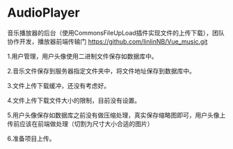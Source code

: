 # AudioPlayer

音乐播放器的后台（使用CommonsFileUpLoad插件实现文件的上传下载），团队协作开发，播放器前端传输门 https://github.com/linlinNB/Vue_music.git


1.用户管理，用户头像使用二进制文件保存如数据库中。<br>

2.音乐文件保存到服务器指定文件夹中，将文件地址保存到数据库中。<br>

3.文件上传下载缓冲，还没有考虑好。<br>

4.文件上传下载文件大小的限制，目前没有设置。<br>

5.用户头像保存如数据库之前没有做压缩处理，真实保存缩略图即可，用户头像上传前应该在前端做处理（切割为尺寸大小合适的图片）<br>

6.准备项目上传。<br>
